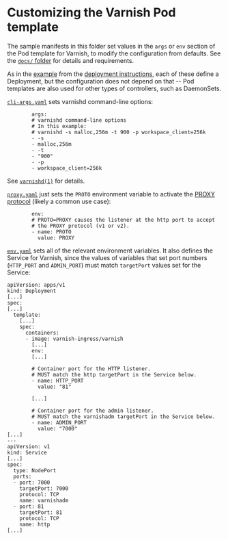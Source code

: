 # Customizing the Varnish Pod template

The sample manifests in this folder set values in the ``args`` or
``env`` section of the Pod template for Varnish, to modify the
configuration from defaults. See the
[``docs/`` folder](/docs/varnish-pod-template.md) for details and
requirements.

As in the [example](/deploy/varnish.yaml) from the
[deployment instructions](/deploy), each of these define a Deployment,
but the configuration does not depend on that -- Pod templates are
also used for other types of controllers, such as DaemonSets.

[``cli-args.yaml``](cli-args.yaml) sets varnishd command-line options:

```
        args:
        # varnishd command-line options
        # In this example:
        # varnishd -s malloc,256m -t 900 -p workspace_client=256k
        - -s
        - malloc,256m
        - -t
        - "900"
        - -p
        - workspace_client=256k
```

See
[``varnishd(1)``](https://varnish-cache.org/docs/6.1/reference/varnishd.html#options)
for details.

[``proxy.yaml``](proxy.yaml) just sets the ``PROTO`` environment
variable to activate the
[PROXY protocol](https://www.haproxy.org/download/1.8/doc/proxy-protocol.txt)
(likely a common use case):

```
        env:
        # PROTO=PROXY causes the listener at the http port to accept
        # the PROXY protocol (v1 or v2).
        - name: PROTO
          value: PROXY
```

[``env.yaml``](env.yaml) sets all of the relevant environment
variables.  It also defines the Service for Varnish, since the values
of variables that set port numbers (``HTTP_PORT`` and ``ADMIN_PORT``)
must match ``targetPort`` values set for the Service:

```
apiVersion: apps/v1
kind: Deployment
[...]
spec:
[...]
  template:
    [...]
    spec:
      containers:
      - image: varnish-ingress/varnish
        [...]
        env:
        [...]

        # Container port for the HTTP listener.
        # MUST match the http targetPort in the Service below.
        - name: HTTP_PORT
          value: "81"

        [...]

        # Container port for the admin listener.
        # MUST match the varnishadm targetPort in the Service below.
        - name: ADMIN_PORT
          value: "7000"
[...]
---
apiVersion: v1
kind: Service
[...]
spec:
  type: NodePort 
  ports:
  - port: 7000
    targetPort: 7000
    protocol: TCP
    name: varnishadm
  - port: 81
    targetPort: 81
    protocol: TCP
    name: http
[...]

```
